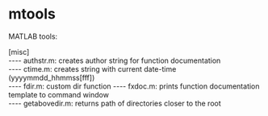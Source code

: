 # mtools
MATLAB tools: 

[misc] <br />
---- authstr.m: creates author string for function documentation <br />
---- ctime.m: creates string with current date-time (yyyymmdd_hhmmss[fff]) <br />
---- fdir.m: custom dir function
---- fxdoc.m: prints function documentation template to command window <br />
---- getabovedir.m: returns path of directories closer to the root <br />